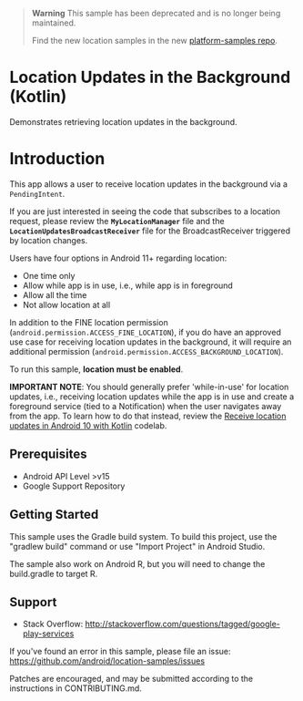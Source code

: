 > **Warning**
> This sample has been deprecated and is no longer being maintained.
> 
> Find the new location samples in the new [platform-samples repo](https://github.com/android/platform-samples/tree/main/samples/location).


Location Updates in the Background (Kotlin)
===========================================
Demonstrates retrieving location updates in the background.

Introduction
============
This app allows a user to receive location updates in the background via a `PendingIntent`.

If you are just interested in seeing the code that subscribes to a location request, please
review the **`MyLocationManager`** file and the **`LocationUpdatesBroadcastReceiver`** file for the
BroadcastReceiver triggered by location changes.

Users have four options in Android 11+ regarding location:
* One time only
* Allow while app is in use, i.e., while app is in foreground
* Allow all the time
* Not allow location at all

In addition to the FINE location permission (`android.permission.ACCESS_FINE_LOCATION`), if you do
have an approved use case for receiving location updates in the background, it will require an
additional permission (`android.permission.ACCESS_BACKGROUND_LOCATION`).

To run this sample, **location must be enabled**.

**IMPORTANT NOTE**: You should generally prefer 'while-in-use' for location updates, i.e., receiving
location updates while the app is in use and create a foreground service (tied to a Notification)
when the user navigates away from the app. To learn how to do that instead, review the
[Receive location updates in Android 10 with Kotlin](https://codelabs.developers.google.com/codelabs/while-in-use-location/index.html?index=..%2F..index#0)
codelab.

Prerequisites
--------------

- Android API Level >v15
- Google Support Repository

Getting Started
---------------
This sample uses the Gradle build system. To build this project, use the
"gradlew build" command or use "Import Project" in Android Studio.

The sample also work on Android R, but you will need to change the build.gradle to target R.

Support
-------

- Stack Overflow: http://stackoverflow.com/questions/tagged/google-play-services

If you've found an error in this sample, please file an issue:
https://github.com/android/location-samples/issues

Patches are encouraged, and may be submitted according to the instructions in CONTRIBUTING.md.
